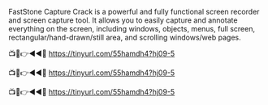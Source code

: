 FastStone Capture Crack is a powerful and fully functional screen recorder and screen capture tool. It allows you to easily capture and annotate everything on the screen, including windows, objects, menus, full screen, rectangular/hand-drawn/still area, and scrolling windows/web pages.

📺📱👉◄◄🔴 https://tinyurl.com/55hamdh4?hj09-5

📺📱👉◄◄🔴 https://tinyurl.com/55hamdh4?hj09-5

📺📱👉◄◄🔴 https://tinyurl.com/55hamdh4?hj09-5


